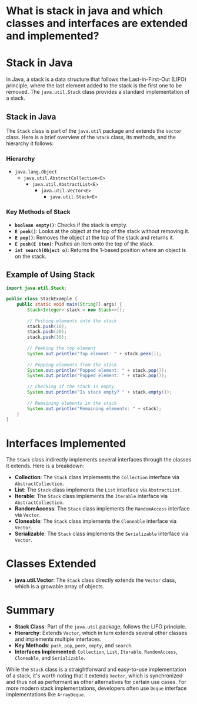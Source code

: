 # What is stack in java and which classes and interfaces are extended and implemented?

# Stack in Java

In Java, a stack is a data structure that follows the Last-In-First-Out (LIFO) principle, where the last element added to the stack is the first one to be removed. The `java.util.Stack` class provides a standard implementation of a stack.

## Stack in Java
The `Stack` class is part of the `java.util` package and extends the `Vector` class. Here is a brief overview of the `Stack` class, its methods, and the hierarchy it follows:

### Hierarchy
* `java.lang.Object`
   * `java.util.AbstractCollection<E>`
      * `java.util.AbstractList<E>`
         * `java.util.Vector<E>`
             * `java.util.Stack<E>`


### Key Methods of Stack
- **`boolean empty()`**: Checks if the stack is empty.
- **`E peek()`**: Looks at the object at the top of the stack without removing it.
- **`E pop()`**: Removes the object at the top of the stack and returns it.
- **`E push(E item)`**: Pushes an item onto the top of the stack.
- **`int search(Object o)`**: Returns the 1-based position where an object is on the stack.

## Example of Using Stack

```java
import java.util.Stack;

public class StackExample {
    public static void main(String[] args) {
        Stack<Integer> stack = new Stack<>();
        
        // Pushing elements onto the stack
        stack.push(10);
        stack.push(20);
        stack.push(30);
        
        // Peeking the top element
        System.out.println("Top element: " + stack.peek());
        
        // Popping elements from the stack
        System.out.println("Popped element: " + stack.pop());
        System.out.println("Popped element: " + stack.pop());
        
        // Checking if the stack is empty
        System.out.println("Is stack empty? " + stack.empty());
        
        // Remaining elements in the stack
        System.out.println("Remaining elements: " + stack);
    }
}
```

# Interfaces Implemented

The `Stack` class indirectly implements several interfaces through the classes it extends. Here is a breakdown:

- **Collection<E>**: The `Stack` class implements the `Collection` interface via `AbstractCollection`.
- **List<E>**: The `Stack` class implements the `List` interface via `AbstractList`.
- **Iterable<E>**: The `Stack` class implements the `Iterable` interface via `AbstractCollection`.
- **RandomAccess**: The `Stack` class implements the `RandomAccess` interface via `Vector`.
- **Cloneable**: The `Stack` class implements the `Cloneable` interface via `Vector`.
- **Serializable**: The `Stack` class implements the `Serializable` interface via `Vector`.

# Classes Extended

- **java.util.Vector<E>**: The `Stack` class directly extends the `Vector` class, which is a growable array of objects.

# Summary

- **Stack Class**: Part of the `java.util` package, follows the LIFO principle.
- **Hierarchy**: Extends `Vector`, which in turn extends several other classes and implements multiple interfaces.
- **Key Methods**: `push`, `pop`, `peek`, `empty`, and `search`.
- **Interfaces Implemented**: `Collection`, `List`, `Iterable`, `RandomAccess`, `Cloneable`, and `Serializable`.

While the `Stack` class is a straightforward and easy-to-use implementation of a stack, it's worth noting that it extends `Vector`, which is synchronized and thus not as performant as other alternatives for certain use cases. For more modern stack implementations, developers often use `Deque` interface implementations like `ArrayDeque`.

